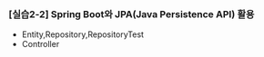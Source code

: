 ### [실습2-2] Spring Boot와 JPA(Java Persistence API) 활용
* Entity,Repository,RepositoryTest
* Controller
